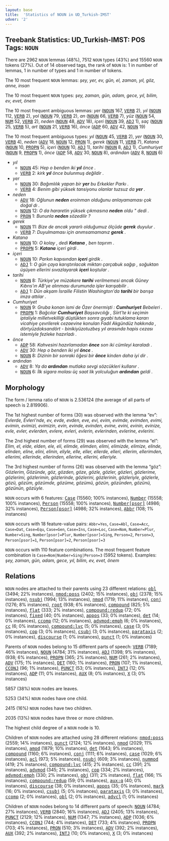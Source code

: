 ```yaml
---
layout: base
title:  'Statistics of NOUN in UD_Turkish-IMST'
udver: '2'
---
```


## Treebank Statistics: UD_Turkish-IMST: POS Tags: `NOUN`

There are 2962 `NOUN` lemmas (48%), 7512 `NOUN` types (43%) and 15560 `NOUN` tokens (27%).
Out of 14 observed tags, the rank of `NOUN` is: 1 in number of lemmas, 1 in number of types and 1 in number of tokens.

The 10 most frequent `NOUN` lemmas: <em>şey, yer, ev, gün, el, zaman, yıl, göz, anne, insan</em>

The 10 most frequent `NOUN` types:  <em>şey, zaman, gün, adam, gece, yıl, bilim, ev, evet, önem</em>

The 10 most frequent ambiguous lemmas: <em>yer</em> (<tt><a href="tr_imst-pos-NOUN.html">NOUN</a></tt> 167, <tt><a href="tr_imst-pos-VERB.html">VERB</a></tt> 2), <em>yıl</em> (<tt><a href="tr_imst-pos-NOUN.html">NOUN</a></tt> 112, <tt><a href="tr_imst-pos-VERB.html">VERB</a></tt> 2), <em>yol</em> (<tt><a href="tr_imst-pos-NOUN.html">NOUN</a></tt> 79, <tt><a href="tr_imst-pos-VERB.html">VERB</a></tt> 2), <em>an</em> (<tt><a href="tr_imst-pos-NOUN.html">NOUN</a></tt> 66, <tt><a href="tr_imst-pos-VERB.html">VERB</a></tt> 7), <em>yüz</em> (<tt><a href="tr_imst-pos-NOUN.html">NOUN</a></tt> 54, <tt><a href="tr_imst-pos-NUM.html">NUM</a></tt> 52, <tt><a href="tr_imst-pos-VERB.html">VERB</a></tt> 2), <em>neden</em> (<tt><a href="tr_imst-pos-NOUN.html">NOUN</a></tt> 48, <tt><a href="tr_imst-pos-ADV.html">ADV</a></tt> 18), <em>içeri</em> (<tt><a href="tr_imst-pos-NOUN.html">NOUN</a></tt> 39, <tt><a href="tr_imst-pos-ADJ.html">ADJ</a></tt> 1), <em>saç</em> (<tt><a href="tr_imst-pos-NOUN.html">NOUN</a></tt> 25, <tt><a href="tr_imst-pos-VERB.html">VERB</a></tt> 5), <em>art</em> (<tt><a href="tr_imst-pos-NOUN.html">NOUN</a></tt> 21, <tt><a href="tr_imst-pos-VERB.html">VERB</a></tt> 16), <em>önce</em> (<tt><a href="tr_imst-pos-ADP.html">ADP</a></tt> 60, <tt><a href="tr_imst-pos-ADV.html">ADV</a></tt> 42, <tt><a href="tr_imst-pos-NOUN.html">NOUN</a></tt> 19)

The 10 most frequent ambiguous types:  <em>yıl</em> (<tt><a href="tr_imst-pos-NOUN.html">NOUN</a></tt> 45, <tt><a href="tr_imst-pos-VERB.html">VERB</a></tt> 2), <em>yer</em> (<tt><a href="tr_imst-pos-NOUN.html">NOUN</a></tt> 30, <tt><a href="tr_imst-pos-VERB.html">VERB</a></tt> 4), <em>neden</em> (<tt><a href="tr_imst-pos-ADV.html">ADV</a></tt> 18, <tt><a href="tr_imst-pos-NOUN.html">NOUN</a></tt> 12, <tt><a href="tr_imst-pos-PRON.html">PRON</a></tt> 1), <em>gerek</em> (<tt><a href="tr_imst-pos-NOUN.html">NOUN</a></tt> 11, <tt><a href="tr_imst-pos-VERB.html">VERB</a></tt> 7), <em>Katana</em> (<tt><a href="tr_imst-pos-NOUN.html">NOUN</a></tt> 10, <tt><a href="tr_imst-pos-PROPN.html">PROPN</a></tt> 5), <em>içeri</em> (<tt><a href="tr_imst-pos-NOUN.html">NOUN</a></tt> 10, <tt><a href="tr_imst-pos-ADJ.html">ADJ</a></tt> 1), <em>tarihi</em> (<tt><a href="tr_imst-pos-NOUN.html">NOUN</a></tt> 8, <tt><a href="tr_imst-pos-ADJ.html">ADJ</a></tt> 1), <em>Cumhuriyet</em> (<tt><a href="tr_imst-pos-NOUN.html">NOUN</a></tt> 9, <tt><a href="tr_imst-pos-PROPN.html">PROPN</a></tt> 1), <em>önce</em> (<tt><a href="tr_imst-pos-ADP.html">ADP</a></tt> 58, <tt><a href="tr_imst-pos-ADV.html">ADV</a></tt> 30, <tt><a href="tr_imst-pos-NOUN.html">NOUN</a></tt> 8), <em>ardından</em> (<tt><a href="tr_imst-pos-ADV.html">ADV</a></tt> 8, <tt><a href="tr_imst-pos-NOUN.html">NOUN</a></tt> 6)


* <em>yıl</em>
  * <tt><a href="tr_imst-pos-NOUN.html">NOUN</a></tt> 45: <em>Hep o benden iki <b>yıl</b> önce .</em>
  * <tt><a href="tr_imst-pos-VERB.html">VERB</a></tt> 2: <em>kirk <b>yıl</b> önce bulunmuş değildir .</em>
* <em>yer</em>
  * <tt><a href="tr_imst-pos-NOUN.html">NOUN</a></tt> 30: <em>Bağımlılık yapan bir <b>yer</b> bu Erkekler Parkı .</em>
  * <tt><a href="tr_imst-pos-VERB.html">VERB</a></tt> 4: <em>Benim gibi yüksek tansiyonu olanlar tuzsuz da <b>yer</b> .</em>
* <em>neden</em>
  * <tt><a href="tr_imst-pos-ADV.html">ADV</a></tt> 18: <em>Oğlunun <b>neden</b> eroinman olduğunu anlayamaması çok doğal dı .</em>
  * <tt><a href="tr_imst-pos-NOUN.html">NOUN</a></tt> 12: <em>O da hararetin yüksek çıkmasına <b>neden</b> oldu " dedi .</em>
  * <tt><a href="tr_imst-pos-PRON.html">PRON</a></tt> 1: <em>Bununla <b>neden</b> sözedilir ?</em>
* <em>gerek</em>
  * <tt><a href="tr_imst-pos-NOUN.html">NOUN</a></tt> 11: <em>Bize de ancak yararlı olduğumuz ölçüde <b>gerek</b> duyulur .</em>
  * <tt><a href="tr_imst-pos-VERB.html">VERB</a></tt> 7: <em>Duyulmaması için anımsamamanız <b>gerek</b> .</em>
* <em>Katana</em>
  * <tt><a href="tr_imst-pos-NOUN.html">NOUN</a></tt> 10: <em>O kolay , dedi <b>Katana</b> , ben taşırım .</em>
  * <tt><a href="tr_imst-pos-PROPN.html">PROPN</a></tt> 5: <em><b>Katana</b> içeri girdi .</em>
* <em>içeri</em>
  * <tt><a href="tr_imst-pos-NOUN.html">NOUN</a></tt> 10: <em>Parkın kapısından <b>içeri</b> girdik .</em>
  * <tt><a href="tr_imst-pos-ADJ.html">ADJ</a></tt> 1: <em>O gün çaya karıştırılacak miktarı çarçabuk sağıp , soğuktan üşüyen ellerini sıvazlayarak <b>içeri</b> koştular .</em>
* <em>tarihi</em>
  * <tt><a href="tr_imst-pos-NOUN.html">NOUN</a></tt> 8: <em>Türkiye'ye müzakere <b>tarihi</b> verilmemesi ancak Güney Kıbrıs'ın AB'ye alınması durumunda işler karışabilir .</em>
  * <tt><a href="tr_imst-pos-ADJ.html">ADJ</a></tt> 1: <em>Dün akşam İsraille Filistin Washington'da <b>tarihi</b> bir barışa imza attılar .</em>
* <em>Cumhuriyet</em>
  * <tt><a href="tr_imst-pos-NOUN.html">NOUN</a></tt> 9: <em>Gruba konan ismi de Özer önermişti : <b>Cumhuriyet</b> Bebeleri .</em>
  * <tt><a href="tr_imst-pos-PROPN.html">PROPN</a></tt> 1: <em>Bağcılar <b>Cumhuriyet</b> Başsavcılığı , Siirt'te ki seçimin iptaliyle milletvekilliği düştükten sonra gıyabi tutuklama kararı vicahiye çevrilerek cezaevine konulan Fadıl Akgündüz hakkında , dörtyüzdoksandört - binikiyüzotuzbeş yıl arasında hapis cezası istemiyle fezleke hazırladı .</em>
* <em>önce</em>
  * <tt><a href="tr_imst-pos-ADP.html">ADP</a></tt> 58: <em>Kahvesini hazırlamadan <b>önce</b> son iki cümleyi karaladı .</em>
  * <tt><a href="tr_imst-pos-ADV.html">ADV</a></tt> 30: <em>Hep o benden iki yıl <b>önce</b> .</em>
  * <tt><a href="tr_imst-pos-NOUN.html">NOUN</a></tt> 8: <em>Dizinin bir sonraki öğesi bir <b>önce</b> kinden daha iyi dir .</em>
* <em>ardından</em>
  * <tt><a href="tr_imst-pos-ADV.html">ADV</a></tt> 8: <em>Ya da <b>ardından</b> mutlaka sevgi sözcükleri kullanır .</em>
  * <tt><a href="tr_imst-pos-NOUN.html">NOUN</a></tt> 6: <em>İlk sigara molası üç saat lik yolculuğun <b>ardından</b> geldi .</em>

## Morphology

The form / lemma ratio of `NOUN` is 2.536124 (the average of all parts of speech is 2.819906).

The 1st highest number of forms (30) was observed with the lemma “ev”: <em>Evlerde, Evleri'nde, ev, evde, evden, eve, evi, evim, evimde, evimden, evimi, evimin, evimizi, evimizin, evin, evinde, evinden, evine, evini, evinin, evinize, evle, evler, evlerden, evlere, evleri, evlerin, evlerinden, evlerine, evlerini</em>.

The 2nd highest number of forms (29) was observed with the lemma “el”: <em>Elim, el, elde, elden, ele, eli, elimde, elimden, elimi, elimizde, elimize, elinde, elinden, eline, elini, elinin, eliyle, elle, eller, ellerde, elleri, ellerim, ellerimden, ellerimi, ellerinde, ellerinden, ellerine, ellerini, elleriyle</em>.

The 3rd highest number of forms (26) was observed with the lemma “göz”: <em>Gözlerim, Gözünde, göz, gözden, göze, gözle, gözler, gözleri, gözlerime, gözlerimi, gözlerimin, gözlerinde, gözlerini, gözlerinin, gözleriyle, gözlerle, gözü, gözüm, gözümde, gözüme, gözümü, gözün, gözünden, gözünü, gözünün, gözüyle</em>.

`NOUN` occurs with 6 features: <tt><a href="tr_imst-feat-Case.html">Case</a></tt> (15560; 100% instances), <tt><a href="tr_imst-feat-Number.html">Number</a></tt> (15558; 100% instances), <tt><a href="tr_imst-feat-Person.html">Person</a></tt> (15558; 100% instances), <tt><a href="tr_imst-feat-Number-psor.html">Number[psor]</a></tt> (4986; 32% instances), <tt><a href="tr_imst-feat-Person-psor.html">Person[psor]</a></tt> (4986; 32% instances), <tt><a href="tr_imst-feat-Abbr.html">Abbr</a></tt> (108; 1% instances)

`NOUN` occurs with 18 feature-value pairs: `Abbr=Yes`, `Case=Abl`, `Case=Acc`, `Case=Dat`, `Case=Equ`, `Case=Gen`, `Case=Ins`, `Case=Loc`, `Case=Nom`, `Number=Plur`, `Number=Sing`, `Number[psor]=Plur`, `Number[psor]=Sing`, `Person=2`, `Person=3`, `Person[psor]=1`, `Person[psor]=2`, `Person[psor]=3`

`NOUN` occurs with 110 feature combinations.
The most frequent feature combination is `Case=Nom|Number=Sing|Person=3` (5952 tokens).
Examples: <em>şey, zaman, gün, adam, gece, yıl, bilim, ev, evet, önem</em>


## Relations

`NOUN` nodes are attached to their parents using 23 different relations: <tt><a href="tr_imst-dep-obl.html">obl</a></tt> (3494; 22% instances), <tt><a href="tr_imst-dep-nmod-poss.html">nmod:poss</a></tt> (2402; 15% instances), <tt><a href="tr_imst-dep-obj.html">obj</a></tt> (2378; 15% instances), <tt><a href="tr_imst-dep-nsubj.html">nsubj</a></tt> (1994; 13% instances), <tt><a href="tr_imst-dep-nmod.html">nmod</a></tt> (1719; 11% instances), <tt><a href="tr_imst-dep-conj.html">conj</a></tt> (1276; 8% instances), <tt><a href="tr_imst-dep-root.html">root</a></tt> (938; 6% instances), <tt><a href="tr_imst-dep-compound.html">compound</a></tt> (825; 5% instances), <tt><a href="tr_imst-dep-flat.html">flat</a></tt> (333; 2% instances), <tt><a href="tr_imst-dep-compound-redup.html">compound:redup</a></tt> (72; 0% instances), <tt><a href="tr_imst-dep-fixed.html">fixed</a></tt> (40; 0% instances), <tt><a href="tr_imst-dep-appos.html">appos</a></tt> (33; 0% instances), <tt><a href="tr_imst-dep-det.html">det</a></tt> (14; 0% instances), <tt><a href="tr_imst-dep-ccomp.html">ccomp</a></tt> (12; 0% instances), <tt><a href="tr_imst-dep-advmod-emph.html">advmod:emph</a></tt> (6; 0% instances), <tt><a href="tr_imst-dep-cc.html">cc</a></tt> (6; 0% instances), <tt><a href="tr_imst-dep-compound-lvc.html">compound:lvc</a></tt> (5; 0% instances), <tt><a href="tr_imst-dep-case.html">case</a></tt> (3; 0% instances), <tt><a href="tr_imst-dep-cop.html">cop</a></tt> (3; 0% instances), <tt><a href="tr_imst-dep-csubj.html">csubj</a></tt> (3; 0% instances), <tt><a href="tr_imst-dep-parataxis.html">parataxis</a></tt> (2; 0% instances), <tt><a href="tr_imst-dep-discourse.html">discourse</a></tt> (1; 0% instances), <tt><a href="tr_imst-dep-punct.html">punct</a></tt> (1; 0% instances)

Parents of `NOUN` nodes belong to 15 different parts of speech: <tt><a href="tr_imst-pos-VERB.html">VERB</a></tt> (7189; 46% instances), <tt><a href="tr_imst-pos-NOUN.html">NOUN</a></tt> (4784; 31% instances), <tt><a href="tr_imst-pos-ADJ.html">ADJ</a></tt> (1398; 9% instances),  (938; 6% instances), <tt><a href="tr_imst-pos-PROPN.html">PROPN</a></tt> (365; 2% instances), <tt><a href="tr_imst-pos-NUM.html">NUM</a></tt> (261; 2% instances), <tt><a href="tr_imst-pos-ADV.html">ADV</a></tt> (175; 1% instances), <tt><a href="tr_imst-pos-DET.html">DET</a></tt> (160; 1% instances), <tt><a href="tr_imst-pos-PRON.html">PRON</a></tt> (107; 1% instances), <tt><a href="tr_imst-pos-CCONJ.html">CCONJ</a></tt> (96; 1% instances), <tt><a href="tr_imst-pos-PUNCT.html">PUNCT</a></tt> (53; 0% instances), <tt><a href="tr_imst-pos-INTJ.html">INTJ</a></tt> (12; 0% instances), <tt><a href="tr_imst-pos-ADP.html">ADP</a></tt> (11; 0% instances), <tt><a href="tr_imst-pos-AUX.html">AUX</a></tt> (8; 0% instances), <tt><a href="tr_imst-pos-X.html">X</a></tt> (3; 0% instances)

5857 (38%) `NOUN` nodes are leaves.

5253 (34%) `NOUN` nodes have one child.

2415 (16%) `NOUN` nodes have two children.

2035 (13%) `NOUN` nodes have three or more children.

The highest child degree of a `NOUN` node is 10.

Children of `NOUN` nodes are attached using 28 different relations: <tt><a href="tr_imst-dep-nmod-poss.html">nmod:poss</a></tt> (2559; 14% instances), <tt><a href="tr_imst-dep-punct.html">punct</a></tt> (2124; 12% instances), <tt><a href="tr_imst-dep-nmod.html">nmod</a></tt> (2029; 11% instances), <tt><a href="tr_imst-dep-amod.html">amod</a></tt> (1879; 10% instances), <tt><a href="tr_imst-dep-det.html">det</a></tt> (1643; 9% instances), <tt><a href="tr_imst-dep-compound.html">compound</a></tt> (1160; 6% instances), <tt><a href="tr_imst-dep-conj.html">conj</a></tt> (1111; 6% instances), <tt><a href="tr_imst-dep-case.html">case</a></tt> (1029; 6% instances), <tt><a href="tr_imst-dep-acl.html">acl</a></tt> (973; 5% instances), <tt><a href="tr_imst-dep-nsubj.html">nsubj</a></tt> (609; 3% instances), <tt><a href="tr_imst-dep-nummod.html">nummod</a></tt> (419; 2% instances), <tt><a href="tr_imst-dep-compound-lvc.html">compound:lvc</a></tt> (415; 2% instances), <tt><a href="tr_imst-dep-cc.html">cc</a></tt> (391; 2% instances), <tt><a href="tr_imst-dep-advmod.html">advmod</a></tt> (345; 2% instances), <tt><a href="tr_imst-dep-cop.html">cop</a></tt> (334; 2% instances), <tt><a href="tr_imst-dep-advmod-emph.html">advmod:emph</a></tt> (330; 2% instances), <tt><a href="tr_imst-dep-obj.html">obj</a></tt> (311; 2% instances), <tt><a href="tr_imst-dep-flat.html">flat</a></tt> (166; 1% instances), <tt><a href="tr_imst-dep-compound-redup.html">compound:redup</a></tt> (59; 0% instances), <tt><a href="tr_imst-dep-aux-q.html">aux:q</a></tt> (40; 0% instances), <tt><a href="tr_imst-dep-discourse.html">discourse</a></tt> (38; 0% instances), <tt><a href="tr_imst-dep-appos.html">appos</a></tt> (35; 0% instances), <tt><a href="tr_imst-dep-mark.html">mark</a></tt> (16; 0% instances), <tt><a href="tr_imst-dep-csubj.html">csubj</a></tt> (5; 0% instances), <tt><a href="tr_imst-dep-parataxis.html">parataxis</a></tt> (3; 0% instances), <tt><a href="tr_imst-dep-ccomp.html">ccomp</a></tt> (2; 0% instances), <tt><a href="tr_imst-dep-obl.html">obl</a></tt> (2; 0% instances), <tt><a href="tr_imst-dep-advcl.html">advcl</a></tt> (1; 0% instances)

Children of `NOUN` nodes belong to 14 different parts of speech: <tt><a href="tr_imst-pos-NOUN.html">NOUN</a></tt> (4784; 27% instances), <tt><a href="tr_imst-pos-VERB.html">VERB</a></tt> (2840; 16% instances), <tt><a href="tr_imst-pos-ADJ.html">ADJ</a></tt> (2405; 13% instances), <tt><a href="tr_imst-pos-PUNCT.html">PUNCT</a></tt> (2129; 12% instances), <tt><a href="tr_imst-pos-NUM.html">NUM</a></tt> (1347; 7% instances), <tt><a href="tr_imst-pos-ADP.html">ADP</a></tt> (1036; 6% instances), <tt><a href="tr_imst-pos-CCONJ.html">CCONJ</a></tt> (744; 4% instances), <tt><a href="tr_imst-pos-DET.html">DET</a></tt> (733; 4% instances), <tt><a href="tr_imst-pos-PROPN.html">PROPN</a></tt> (703; 4% instances), <tt><a href="tr_imst-pos-PRON.html">PRON</a></tt> (510; 3% instances), <tt><a href="tr_imst-pos-ADV.html">ADV</a></tt> (392; 2% instances), <tt><a href="tr_imst-pos-AUX.html">AUX</a></tt> (392; 2% instances), <tt><a href="tr_imst-pos-INTJ.html">INTJ</a></tt> (10; 0% instances), <tt><a href="tr_imst-pos-X.html">X</a></tt> (3; 0% instances)

